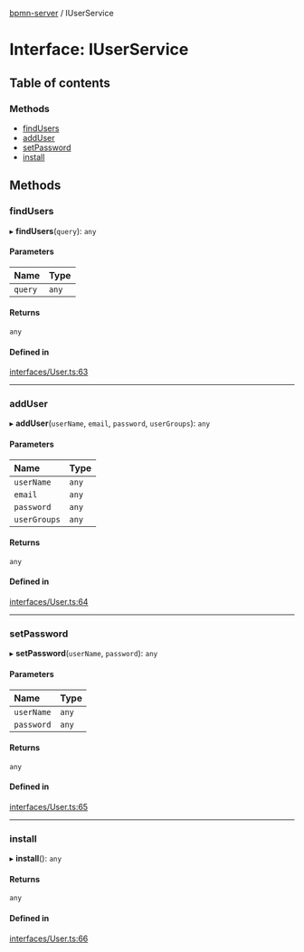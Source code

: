 [bpmn-server](../readme.md) / IUserService

# Interface: IUserService

## Table of contents

### Methods

- [findUsers](IUserService.md#findusers)
- [addUser](IUserService.md#adduser)
- [setPassword](IUserService.md#setpassword)
- [install](IUserService.md#install)

## Methods

### findUsers

▸ **findUsers**(`query`): `any`

#### Parameters

| Name | Type |
| :------ | :------ |
| `query` | `any` |

#### Returns

`any`

#### Defined in

[interfaces/User.ts:63](https://github.com/bpmnServer/bpmn-server/blob/40582af/src/interfaces/User.ts#L63)

___

### addUser

▸ **addUser**(`userName`, `email`, `password`, `userGroups`): `any`

#### Parameters

| Name | Type |
| :------ | :------ |
| `userName` | `any` |
| `email` | `any` |
| `password` | `any` |
| `userGroups` | `any` |

#### Returns

`any`

#### Defined in

[interfaces/User.ts:64](https://github.com/bpmnServer/bpmn-server/blob/40582af/src/interfaces/User.ts#L64)

___

### setPassword

▸ **setPassword**(`userName`, `password`): `any`

#### Parameters

| Name | Type |
| :------ | :------ |
| `userName` | `any` |
| `password` | `any` |

#### Returns

`any`

#### Defined in

[interfaces/User.ts:65](https://github.com/bpmnServer/bpmn-server/blob/40582af/src/interfaces/User.ts#L65)

___

### install

▸ **install**(): `any`

#### Returns

`any`

#### Defined in

[interfaces/User.ts:66](https://github.com/bpmnServer/bpmn-server/blob/40582af/src/interfaces/User.ts#L66)

